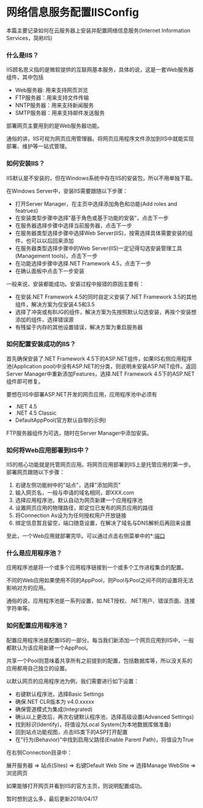 # 网络信息服务配置IISConfig
本篇主要记录如何在云服务器上安装并配置网络信息服务(Internet Information Services，简称IIS)

### 什么是IIS？
IIS顾名思义指的是微软提供的互联网基本服务，具体的说，这是一套Web服务器组件，其中包括

* Web服务器: 用来支持网页浏览
* FTP服务器：用来支持文件传输
* NNTP服务器：用来支持新闻服务
* SMTP服务器：用来支持邮件发送服务

部署网页主要用到的是Web服务器功能。

通俗的讲，IIS可视为网页应用管理器。将网页应用程序文件添加到IIS中就能实现部署、维护等一站式管理。

### 如何安装IIS？
IIS默认是不安装的，但在Windows系统中存在IIS的安装包，所以不用单独下载。

在Windows Server中，安装IIS需要跟随以下步骤：

* 打开Server Manager，在主页中选择添加角色和功能(Add roles and featrues)
* 在安装类型步骤中选择“基于角色或基于功能的安装”，点击下一步
* 在服务器选择步骤中选择当前服务器，点击下一步
* 在服务器类型选择步骤中选择Web Server(IIS)，按需选择具体需要安装的组件，也可以以后回来添加
* 在服务器类型选择步骤中的Web Server(IIS)一定记得勾选安装管理工具(Management tools)，点击下一步
* 在功能选择步骤中选择.NET Framework 4.5，点击下一步
* 在确认面板中点击下一步安装

一般来说，安装都能成功。安装过程中报错的原因主要有：

* 在安装.NET Framework 4.5的同时自定义安装了.NET Framework 3.5的其他组件，解决方案为仅安装4.5和3.5
* 选择了冲突或有BUG的组件，解决方案为先按照默认勾选安装，再挨个安装想添加的组件，选择错误源
* 有残留于内存的其他设置错误，解决方案为重启服务器

### 如何配置安装成功的IIS？
首先确保安装了.NET Framework 4.5下的ASP.NET组件，如果IIS右侧应用程序池(Application pool)中没有ASP.NET的分类，则说明未安装ASP.NET组件。返回Server Manager中重新添加Features，选择.NET Framework 4.5下的ASP.NET组件即可修复。

要想在IIS中部署ASP.NET开发的网页应用，应用程序池中必须有

* .NET 4.5
* .NET 4.5 Classic
* DefaultAppPool(官方默认自带的示例)

FTP服务器组件为可选，随时在Server Manager中添加安装。

### 如何将Web应用部署到IIS中？
IIS的核心功能就是托管网页应用。将网页应用部署到IIS上是托管应用的第一步。部署网页跟随以下步骤：
1. 右键左侧功能树中的"站点"，选择"添加网页"
2. 输入网页名，一般与申请的域名相同，即XXX.com
3. 选择应用程序池，默认自动为网页新建一个应用程序池
4. 设置网页应用的物理路径，即定位已发布的网页应用的路径
5. 将Connection As设为为任何授权用户开放链接
6. 绑定信息暂且留空，端口随意设置，在解决了域名与DNS解析后再回来设置

至此，一个Web应用就部署完毕。可以通过点击右侧菜单中的*:[端口](http)

### 什么是应用程序池？
应用程序池是将一个或多个应用程序链接到一个或多个工作进程集合的配置。

不同的Web应用如果使用不同的AppPool，则Pool与Pool之间不同的设置将无法影响对方的应用。

通俗的说，应用程序池是一系列设置，如.NET授权、.NET用户、错误页面、连接字符串等。

### 如何配置应用程序池？

配置应用程序池是配置IIS的一部分。每当我们新添加一个网页应用到IIS中，一般都默认为该应用新建一个AppPool。

共享一个Pool则意味着共享所有之前提到的配置，包括数据库等，所以没关系的应用都用自己独立的设置。

以默认网页的应用程序池为例，我们需要进行如下设置：

* 右键默认程序池，选择Basic Settings
* 确保.NET CLR版本为 v4.0.xxxxx
* 确保管道模式为集成(Integrated)
* 确认以上更改后，再次右键默认程序池，选择高级设置(Advanced Settings)
* 找到标识(Identify)，将值设为Local System(为本地数据库做准备)
* 回到站点功能视图，点击IIS类下的ASP打开配置
* 在"行为(Behavior)"中找到启用父路径(Enable Parent Path)，将值设为True

在右侧Connection目录中：

展开服务器 => 站点(Sites) => 右键Default Web Site => 选择Manage WebSite => 浏览网页

如果能够打开网页并看到IIS的官方主页，则说明配置成功。

暂时想到这么多，最后更新2018/04/17
